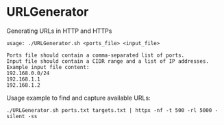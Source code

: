 # URLGenerator
Generating URLs in HTTP and HTTPs
```
usage: ./URLGenerator.sh <ports_file> <input_file>

Ports file should contain a comma-separated list of ports.
Input file should contain a CIDR range and a list of IP addresses.
Example input file content:
192.168.0.0/24
192.168.1.1
192.168.1.2

```

Usage example to find and capture available URLs:
```
./URLGenerator.sh ports.txt targets.txt | httpx -nf -t 500 -rl 5000 -silent -ss
```
